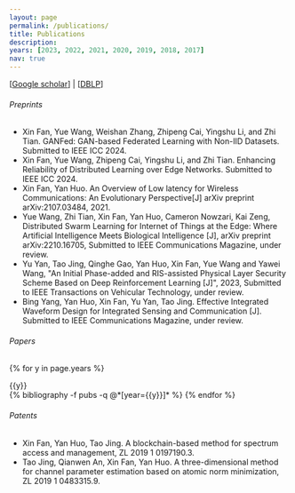 ```yaml
---
layout: page
permalink: /publications/
title: Publications
description: 
years: [2023, 2022, 2021, 2020, 2019, 2018, 2017]
nav: true
---
```


[[Google scholar](https://scholar.google.com/citations?user=842OjAQAAAAJ)] | [[DBLP](https://dblp.org/pid/87/3021-4.html)]
###### Preprints
- Xin Fan, Yue Wang, Weishan Zhang, Zhipeng Cai, Yingshu Li, and Zhi Tian. GANFed: GAN-based Federated Learning with Non-IID Datasets. Submitted to IEEE ICC 2024.
- Xin Fan, Yue Wang, Zhipeng Cai, Yingshu Li, and Zhi Tian. Enhancing Reliability of Distributed Learning over Edge Networks. Submitted to IEEE ICC 2024.
- Xin Fan, Yan Huo. An Overview of Low latency for Wireless Communications: An Evolutionary Perspective[J] arXiv preprint arXiv:2107.03484, 2021.
- Yue Wang, Zhi Tian, Xin Fan, Yan Huo, Cameron Nowzari, Kai Zeng, Distributed Swarm Learning for Internet of Things at the Edge: Where Artificial Intelligence Meets Biological Intelligence [J], arXiv preprint arXiv:2210.16705, Submitted to IEEE Communications Magazine, under review.
- Yu Yan, Tao Jing, Qinghe Gao, Yan Huo, Xin Fan, Yue Wang and Yawei Wang, "An Initial Phase-added and RIS-assisted Physical Layer Security Scheme Based on Deep Reinforcement Learning [J]", 2023, Submitted to IEEE Transactions on Vehicular Technology, under review.
- Bing Yang, Yan Huo, Xin Fan, Yu Yan, Tao Jing. Effective Integrated Waveform Design for Integrated Sensing and Communication [J].  Submitted to IEEE Communications Magazine, under review.





###### Papers

<div class="publications">

{% for y in page.years %}
  <div>{{y}}</div>
  {% bibliography -f pubs -q @*[year={{y}}]* %}
{% endfor %}

</div>

###### Patents
- Xin Fan, Yan Huo, Tao Jing. A blockchain-based method for spectrum access and management, ZL 2019 1 
0197190.3.
- Tao Jing, Qianwen An, Xin Fan, Yan Huo. A three-dimensional method for channel parameter estimation 
based on atomic norm minimization, ZL 2019 1 0483315.9.
